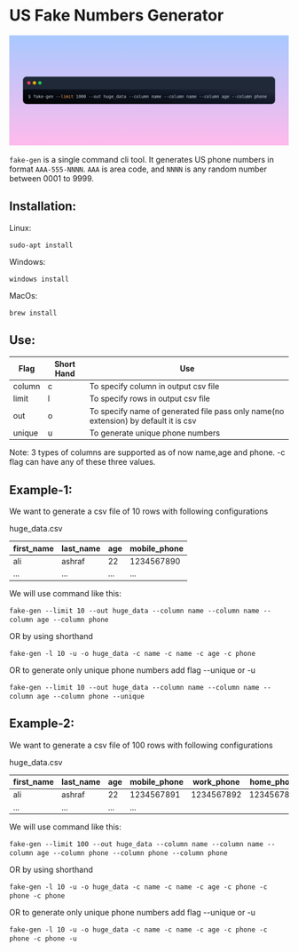 # US Fake Numbers Generator

![fake-gen](media/cmd1.png?raw=true "fake-gen")

`fake-gen` is a single command cli tool. It generates US phone numbers in format `AAA-555-NNNN`. `AAA` is area code, and `NNNN` is any random number between 0001 to 9999.

## Installation:

Linux:
    
    sudo-apt install 

Windows:

    windows install

MacOs:

    brew install

## Use:

|Flag|Short Hand|Use|
|---|---|---|
|column|c|To specify column in output csv file|
|limit|l|To specify rows in output csv file|
|out|o|To specify name of generated file pass only name(no extension) by default it is csv|
|unique|u|To generate unique phone numbers|

Note: 3 types of columns are supported as of now name,age and phone. -c flag can have any of these three values.

## Example-1:

We want to generate a csv file of 10 rows with following configurations 

huge_data.csv

|first_name|last_name|age|mobile_phone|
|---|---|---|---|
|ali|ashraf|22|1234567890|
|...|...|...|...|

We will use command like this:

    fake-gen --limit 10 --out huge_data --column name --column name --column age --column phone

OR by using shorthand

    fake-gen -l 10 -u -o huge_data -c name -c name -c age -c phone

OR to generate only unique phone numbers add flag --unique or -u

    fake-gen --limit 10 --out huge_data --column name --column name --column age --column phone --unique

## Example-2:

We want to generate a csv file of 100 rows with following configurations 

huge_data.csv

|first_name|last_name|age|mobile_phone|work_phone|home_phone|
|---|---|---|---|---|---|
|ali|ashraf|22|1234567891|1234567892|1234567893|
|...|...|...|...|

We will use command like this:

    fake-gen --limit 100 --out huge_data --column name --column name --column age --column phone --column phone --column phone

OR by using shorthand

    fake-gen -l 10 -u -o huge_data -c name -c name -c age -c phone -c phone -c phone

OR to generate only unique phone numbers add flag --unique or -u

    fake-gen -l 10 -u -o huge_data -c name -c name -c age -c phone -c phone -c phone -u